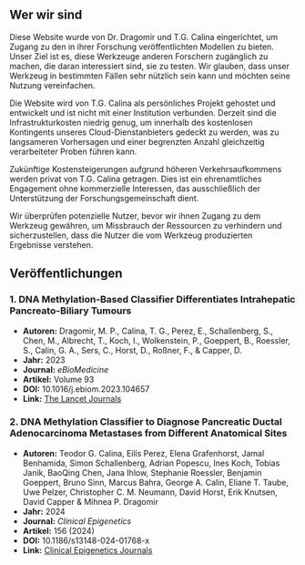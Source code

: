## Wer wir sind

Diese Website wurde von Dr. Dragomir und T.G. Calina eingerichtet, um Zugang zu den in ihrer Forschung veröffentlichten Modellen zu bieten. Unser Ziel ist es, diese Werkzeuge anderen Forschern zugänglich zu machen, die daran interessiert sind, sie zu testen. Wir glauben, dass unser Werkzeug in bestimmten Fällen sehr nützlich sein kann und möchten seine Nutzung vereinfachen.

Die Website wird von T.G. Calina als persönliches Projekt gehostet und entwickelt und ist nicht mit einer Institution verbunden. Derzeit sind die Infrastrukturkosten niedrig genug, um innerhalb des kostenlosen Kontingents unseres Cloud-Dienstanbieters gedeckt zu werden, was zu langsameren Vorhersagen und einer begrenzten Anzahl gleichzeitig verarbeiteter Proben führen kann.

Zukünftige Kostensteigerungen aufgrund höheren Verkehrsaufkommens werden privat von T.G. Calina getragen. Dies ist ein ehrenamtliches Engagement ohne kommerzielle Interessen, das ausschließlich der Unterstützung der Forschungsgemeinschaft dient.

Wir überprüfen potenzielle Nutzer, bevor wir ihnen Zugang zu dem Werkzeug gewähren, um Missbrauch der Ressourcen zu verhindern und sicherzustellen, dass die Nutzer die vom Werkzeug produzierten Ergebnisse verstehen.

## Veröffentlichungen

### 1. **DNA Methylation-Based Classifier Differentiates Intrahepatic Pancreato-Biliary Tumours**

- **Autoren:** Dragomir, M. P., Calina, T. G., Perez, E., Schallenberg, S., Chen, M., Albrecht, T., Koch, I., Wolkenstein, P., Goeppert, B., Roessler, S., Calin, G. A., Sers, C., Horst, D., Roßner, F., & Capper, D.
- **Jahr:** 2023
- **Journal:** *eBioMedicine*
- **Artikel:** Volume 93
- **DOI:** 10.1016/j.ebiom.2023.104657
- **Link:** [The Lancet Journals](https://www.thelancet.com/journals/ebiom/article/PIIS2352-3964(23)00222-0/fulltext)

### 2. **DNA Methylation Classifier to Diagnose Pancreatic Ductal Adenocarcinoma Metastases from Different Anatomical Sites**

- **Autoren:** Teodor G. Calina, Eilís Perez, Elena Grafenhorst, Jamal Benhamida, Simon Schallenberg, Adrian Popescu, Ines Koch, Tobias Janik, BaoQing Chen, Jana Ihlow, Stephanie Roessler, Benjamin Goeppert, Bruno Sinn, Marcus Bahra, George A. Calin, Eliane T. Taube, Uwe Pelzer, Christopher C. M. Neumann, David Horst, Erik Knutsen, David Capper & Mihnea P. Dragomir
- **Jahr:** 2024
- **Journal:** *Clinical Epigenetics*
- **Artikel:** 156 (2024)
- **DOI:** 10.1186/s13148-024-01768-x
- **Link:** [Clinical Epigenetics Journals](https://clinicalepigeneticsjournal.biomedcentral.com/articles/10.1186/s13148-024-01768-x)
